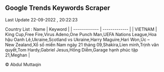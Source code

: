 

## Google Trends Keywords Scraper 
 
Last Update 22-09-2022 , 20:22:23

Country List :
 Name  | Keyword |
| ------------- | ------------- |
| VIETNAM | King Cup,Free Fire,Virus Adeno,One Punch Man,UEFA Nations League,Hoa hậu Oanh Lê,Ukraine,Scotland vs Ukraine,Harry Maguire,Hari Won,Úc – New Zealand,Xổ số miền Nam ngày 21 tháng 09,Shakira,Lien minh,Trịnh văn quyết,Tom Hardy,Gabriel Jesus,Hồng Diễm,Garage hạnh phúc tập 21,Meghan |



© Abdul Muttaqin 
